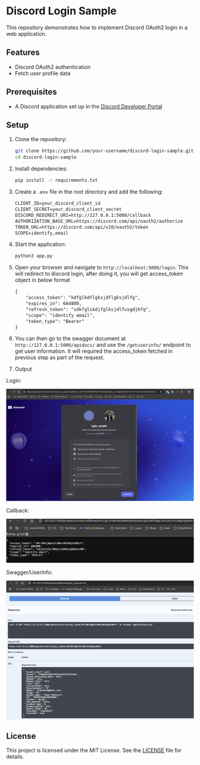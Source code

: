 # Discord Login Sample

This repository demonstrates how to implement Discord OAuth2 login in a web application.

## Features
- Discord OAuth2 authentication
- Fetch user profile data

## Prerequisites
- A Discord application set up in the [Discord Developer Portal](https://discord.com/developers/applications)

## Setup

1. Clone the repository:
    ```bash
    git clone https://github.com/your-username/discord-login-sample.git
    cd discord-login-sample
    ```

2. Install dependencies:
    ```bash
    pip install -r requirements.txt
    ```

3. Create a `.env` file in the root directory and add the following:
    ```
    CLIENT_ID=your_discord_client_id
    CLIENT_SECRET=your_discord_client_secret
    DISCORD_REDIRECT_URI=http://127.0.0.1:5000/callback
    AUTHORIZATION_BASE_URL=https://discord.com/api/oauth2/authorize
    TOKEN_URL=https://discord.com/api/v10/oauth2/token
    SCOPE=identify,email
    ```

4. Start the application:
    ```bash
    python3 app.py
    ```

5. Open your browser and navigate to `http://localhost:5000/login`.
    This will redirect to discord login, after doing it, you will get access_token object in below format
    ```
    {
        "access_token": "kdfglkdflgksjdflgksjdlfg",
        "expires_in": 604800,
        "refresh_token": "sdkfglskdjfglksjdlfusgdjhfg",
        "scope": "identify email",
        "token_type": "Bearer"
    }

    ```    


6. You can then go to the swagger document at `http://127.0.0.1:5000/apidocs/` and use the `/getuserinfo/` endpoint to get user information.
   It will required the access_token fetched in previous step as part of the request.

7. Output

Login:

![Login Page](screenshots/login.png)

Callback:

![Response token object](screenshots/token.png)

Swagger/UserInfo:

![User Info](screenshots/userinfo.png)


## License
This project is licensed under the MIT License. See the [LICENSE](LICENSE) file for details.